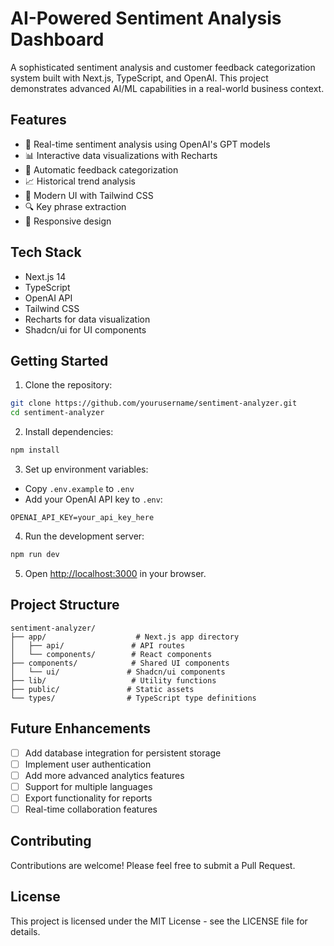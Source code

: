 # AI-Powered Sentiment Analysis Dashboard

A sophisticated sentiment analysis and customer feedback categorization system built with Next.js, TypeScript, and OpenAI. This project demonstrates advanced AI/ML capabilities in a real-world business context.

## Features

- 🤖 Real-time sentiment analysis using OpenAI's GPT models
- 📊 Interactive data visualizations with Recharts
- 🎯 Automatic feedback categorization
- 📈 Historical trend analysis
- 🎨 Modern UI with Tailwind CSS
- 🔍 Key phrase extraction
- 📱 Responsive design

## Tech Stack

- Next.js 14
- TypeScript
- OpenAI API
- Tailwind CSS
- Recharts for data visualization
- Shadcn/ui for UI components

## Getting Started

1. Clone the repository:
```bash
git clone https://github.com/yourusername/sentiment-analyzer.git
cd sentiment-analyzer
```

2. Install dependencies:
```bash
npm install
```

3. Set up environment variables:
- Copy `.env.example` to `.env`
- Add your OpenAI API key to `.env`:
```
OPENAI_API_KEY=your_api_key_here
```

4. Run the development server:
```bash
npm run dev
```

5. Open [http://localhost:3000](http://localhost:3000) in your browser.

## Project Structure

```
sentiment-analyzer/
├── app/                    # Next.js app directory
│   ├── api/               # API routes
│   └── components/        # React components
├── components/            # Shared UI components
│   └── ui/               # Shadcn/ui components
├── lib/                   # Utility functions
├── public/               # Static assets
└── types/                # TypeScript type definitions
```

## Future Enhancements

- [ ] Add database integration for persistent storage
- [ ] Implement user authentication
- [ ] Add more advanced analytics features
- [ ] Support for multiple languages
- [ ] Export functionality for reports
- [ ] Real-time collaboration features

## Contributing

Contributions are welcome! Please feel free to submit a Pull Request.

## License

This project is licensed under the MIT License - see the LICENSE file for details.
